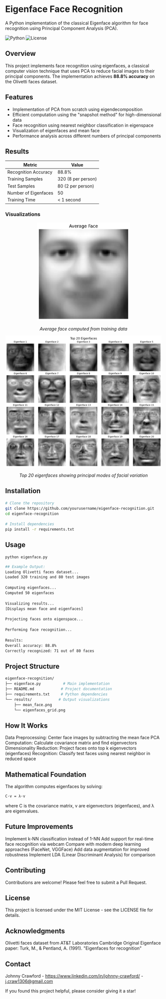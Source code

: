 # Eigenface Face Recognition

A Python implementation of the classical Eigenface algorithm for face recognition using Principal Component Analysis (PCA).

![Python](https://img.shields.io/badge/python-v3.8+-blue.svg)
![License](https://img.shields.io/badge/license-MIT-green.svg)

## Overview

This project implements face recognition using eigenfaces, a classical computer vision technique that uses PCA to reduce facial images to their principal components. The implementation achieves **88.8% accuracy** on the Olivetti faces dataset.

## Features

- Implementation of PCA from scratch using eigendecomposition
- Efficient computation using the "snapshot method" for high-dimensional data
- Face recognition using nearest neighbor classification in eigenspace
- Visualization of eigenfaces and mean face
- Performance analysis across different numbers of principal components

## Results

| Metric | Value |
|--------|-------|
| Recognition Accuracy | 88.8% |
| Training Samples | 320 (8 per person) |
| Test Samples | 80 (2 per person) |
| Number of Eigenfaces | 50 |
| Training Time | < 1 second |

### Visualizations

<div align="center">
  <img src="results/mean_face.png" width="300" alt="Mean Face">
  <p><em>Average face computed from training data</em></p>
</div>

<div align="center">
  <img src="results/eigenfaces_grid.png" width="600" alt="Eigenfaces">
  <p><em>Top 20 eigenfaces showing principal modes of facial variation</em></p>
</div>

## Installation

```bash
# Clone the repository
git clone https://github.com/yourusername/eigenface-recognition.git
cd eigenface-recognition

# Install dependencies
pip install -r requirements.txt
```
## Usage
```bash
python eigenface.py
```
```bash
## Example Output:
Loading Olivetti faces dataset...
Loaded 320 training and 80 test images

Computing eigenfaces...
Computed 50 eigenfaces

Visualizing results...
[Displays mean face and eigenfaces]

Projecting faces onto eigenspace...

Performing face recognition...

Results:
Overall accuracy: 88.8%
Correctly recognized: 71 out of 80 faces
```
## Project Structure
```bash
eigenface-recognition/
├── eigenface.py          # Main implementation
├── README.md            # Project documentation
├── requirements.txt     # Python dependencies
└── results/            # Output visualizations
    ├── mean_face.png
    └── eigenfaces_grid.png
```
## How It Works

 Data Preprocessing: Center face images by subtracting the mean face
 PCA Computation: Calculate covariance matrix and find eigenvectors
 Dimensionality Reduction: Project faces onto top k eigenvectors (eigenfaces)
 Recognition: Classify test faces using nearest neighbor in reduced space

## Mathematical Foundation
The algorithm computes eigenfaces by solving:
```bash
C·v = λ·v
```
where C is the covariance matrix, v are eigenvectors (eigenfaces), and λ are eigenvalues.

## Future Improvements

 Implement k-NN classification instead of 1-NN
 Add support for real-time face recognition via webcam
 Compare with modern deep learning approaches (FaceNet, VGGFace)
 Add data augmentation for improved robustness
 Implement LDA (Linear Discriminant Analysis) for comparison

## Contributing
Contributions are welcome! Please feel free to submit a Pull Request.
## License
This project is licensed under the MIT License - see the LICENSE file for details.
## Acknowledgments

Olivetti faces dataset from AT&T Laboratories Cambridge
Original Eigenface paper: Turk, M., & Pentland, A. (1991). "Eigenfaces for recognition"

## Contact
Johnny Crawford - https://www.linkedin.com/in/johnny-crawford/ - j.craw1306@gmail.com

If you found this project helpful, please consider giving it a star!
